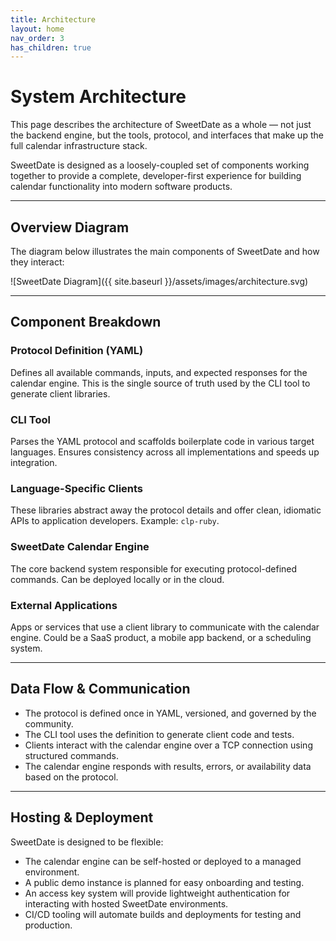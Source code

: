 ```yaml
---
title: Architecture
layout: home
nav_order: 3
has_children: true
---
```



# System Architecture

This page describes the architecture of SweetDate as a whole — not just the backend engine, but the tools, protocol, and interfaces that make up the full calendar infrastructure stack.

SweetDate is designed as a loosely-coupled set of components working together to provide a complete, developer-first experience for building calendar functionality into modern software products.

---

## Overview Diagram

The diagram below illustrates the main components of SweetDate and how they interact:

![SweetDate Diagram]({{ site.baseurl }}/assets/images/architecture.svg)



---

## Component Breakdown

### Protocol Definition (YAML)
Defines all available commands, inputs, and expected responses for the calendar engine. This is the single source of truth used by the CLI tool to generate client libraries.

### CLI Tool
Parses the YAML protocol and scaffolds boilerplate code in various target languages. Ensures consistency across all implementations and speeds up integration.

### Language-Specific Clients
These libraries abstract away the protocol details and offer clean, idiomatic APIs to application developers. Example: `clp-ruby`.

### SweetDate Calendar Engine
The core backend system responsible for executing protocol-defined commands. Can be deployed locally or in the cloud.

### External Applications
Apps or services that use a client library to communicate with the calendar engine. Could be a SaaS product, a mobile app backend, or a scheduling system.

---

## Data Flow & Communication

- The protocol is defined once in YAML, versioned, and governed by the community.
- The CLI tool uses the definition to generate client code and tests.
- Clients interact with the calendar engine over a TCP connection using structured commands.
- The calendar engine responds with results, errors, or availability data based on the protocol.

---

## Hosting & Deployment

SweetDate is designed to be flexible:
- The calendar engine can be self-hosted or deployed to a managed environment.
- A public demo instance is planned for easy onboarding and testing.
- An access key system will provide lightweight authentication for interacting with hosted SweetDate environments.
- CI/CD tooling will automate builds and deployments for testing and production.
